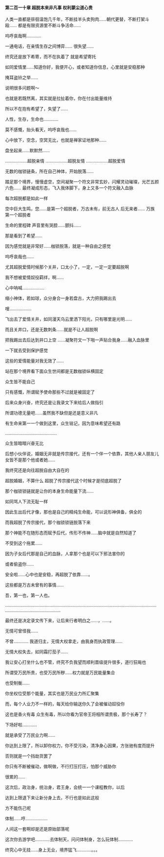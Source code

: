 #### 第二百一十章 超脱本来非凡事 权利蒙尘道心贵

人类一直都是徘徊温饱几千年，不断挂羊头卖狗肉……朝代更替，不断打架斗殴……
都是有限资源里不断斗争活命……

呜呼哀哉啊…………

一通电话，在亲情生存之间博弈……
很失望……

终究还是放下希寄，而不在执着了
就是希望寄托

如同爱情里……知道你好，我便开心，或者知道你信息，心里就是安稳那种

掩耳盗铃之举……

说明很多问题啊～

也就是若既然离，其实就是拉扯着你，你在付出能量维持


所以不在抱有希望了，失望了……

人性，生存，生命也…………

莫不感慨，抬头看天，呜呼哀哉也……

心中放下，空念，空冥无比，也就是禅家证地那种……

盘坐起来……默默然……

………………超脱亲情
………………超脱友情
………………超脱爱情

无数的枷锁链条，所在自己神体，开始脱落……

踏足那个境界，慢慢虚空，空间凝聚一个符文非常玄妙，闪耀灵动璀璨，光芒五颜六色……
最终凝成形态，飞入我体脚下，身上又多一个符文融入血脉

每次超脱都是如此一样

空中巨大生鸣，您……是第一个超脱者，万古未有，前无古人 后无来者……
万族第一个超脱者

生命的里程碑
声音里有哭腔……颤抖……

那是看到了希望……

因为感觉就是非常好……枷锁脱落，就是一种自由之感觉

呜呼哀哉也……

尤其超脱爱情时候那个关井，口太小了，一定，一定一定要超脱啊

我不想被爱情奴役羁绊，啊……

心中呐喊………………

缩小神体，若如球，众分身合一身若盘古，大力把我踢出去

嗖………………

飞出去了爱情关井，如同漫天乌云里洒下阳光，只有哪里是光明……

而且关井口，还是无数刺条……就是不让人超脱啊

把我踢出去后达到井口上空
……凝聚符文一下啪一声贴合我身……融入血脉里

一下就去受到保护感觉

这些的爱情能量对我无效了……

站在那个境界看下面众生世间都是无数枷锁纵横固定

众生皆不能自己

只有感慨，所谓赋予使命那些不过就是被固定了

后来众身兴奋，终究还是让我录文下来给后人做指引

所谓功德无量吧……虽然我不缺但是还是意义非凡


有生命来第一一个做到这里，众生铭记，因为意味希望还有路

……………………………………

众生皆暗暗兴奋无比

后想小伙伴说，婚姻无非就是传宗接代，还有一个伴一个依靠，其他人亲人朋友儿女皆不是那个他或者她……

我终究还是向往超脱自由大自在的

超脱婚姻，不算什么
超脱了传宗接代这个时候才是彻底超脱了

那个枷锁锁链就是让你的本身生命能量下流……

如同骂人下流无耻一样

因此生出后代才像，那也是自己的精纯生命能，可以说形神俱备，俱全的

而我超脱了传宗接代，那个枷锁锁链脱落下来

那个神能不在随形态而赋予后代，传形不传神……脑中就是自然知道了

不受到这个拖累……

因为子女后代那是自己的血脉，人拿那个也是可以下邪法害你的

或者偷盗你……

安全啦……心中也是安稳，再超脱了依靠……。

这些都是万古未曾有的事情……

吾，第一也，第一人也。


……………………………………………………………………………………………………………………………………………………


最终还是决定录文传下来，让后来行者明白之……，……。

无情可曾怪我……

不曾…………
我道归主，无情大权拿走，由我身而执政管理……

无情大权失去，如同霜打茄子……

我让安心打坐什么也不管，终究不负我望而顺利晋级提升很多，道行狂飚也

所谓受万民所贵，也受万民所秽……权力就是万民能量集合

也受制衡……

你坐权位受那个能量，其实也是万民业力所汇聚集

而，每个人业力不一样的，每天给你输送你久了会被催动奴役你

这也是香火有毒
众生有毒，所以你看为官帝王将相所谓贵极，那个长寿了？

下场好啦…………


就是承受了万民业力啊……

你达到上限了，所以卸你权力，你不受污染，清净身心因果，方张驰有度而提升

否则就是一个挡劫货罢了


你只有不断被催动，做啊做，不行打压打压，怕那个威胁你

很累的……

这次后，政治身，统治身，君王身，会统一一个课程教你，以后

达到上限退下来让新分身上去，不行也是如此这般

方不能伤己呢

体制……哼………………

人间这一套啊却是还是原始部落呢


这次你去游学吧…………去体制天，问问体制身，怎么玩体制…………

终究心中无挂……身上无业，境界猛飞…………。。。


